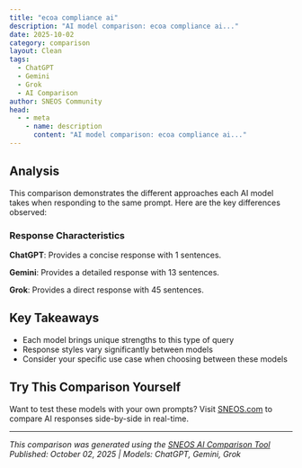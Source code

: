 ```yaml
---
title: "ecoa compliance ai"
description: "AI model comparison: ecoa compliance ai..."
date: 2025-10-02
category: comparison
layout: Clean
tags:
  - ChatGPT
  - Gemini
  - Grok
  - AI Comparison
author: SNEOS Community
head:
  - - meta
    - name: description
      content: "AI model comparison: ecoa compliance ai..."
---
```


<ChatComparison
  title="ecoa compliance ai"
  prompt="ecoa compliance ai"
  :responses='{"ChatGPT": "ECoa compliance, often referring to the Environmental Compliance and Assessment (ECA), focuses on ensuring that organizations adhere to environmental laws, regulations, and standards. The integration of AI in this context can significantly enhance compliance efforts in various ways:\n\n1. **Data Analysis**: AI can analyze vast amounts of data related to environmental impact, helping organizations understand their compliance status and identify areas of risk.\n\n2. **Monitoring**: Continuous monitoring of emissions, waste management, and resource usage can be optimized using AI. Sensors and IoT devices can feed real-time data to AI systems, helping organizations stay compliant.\n\n3. **Predictive Analytics**: AI can predict potential compliance violations by analyzing historical data and identifying patterns that lead to non-compliance.\n\n4. **Reporting**: Automating the generation of compliance reports at regular intervals can save time and reduce human error, ensuring that organizations remain compliant with reporting requirements.\n\n5. **Regulation Tracking**: AI can help organizations stay updated with the latest regulations by automatically scanning regulatory databases and alerting firms when changes occur.\n\n6. **Training**: AI-driven platforms can provide interactive training for employees about compliance best practices and regulations, ensuring that the workforce is informed and engaged.\n\n7. **Risk Assessment**: AI can enhance risk assessment processes by evaluating potential environmental impacts and recommending mitigation strategies.\n\nIn summary, AI can play a crucial role in facilitating and enhancing compliance with environmental standards, making processes more efficient and effective for organizations. If you need more specific information about AI tools or systems related to ECoa compliance, please let me know!", "Gemini": "ECOA compliance and AI are related in a few key ways:\n\n* **Fair Lending Laws:** The Equal Credit Opportunity Act (ECOA) prohibits credit discrimination based on race, color, religion, national origin, sex, marital status, age, or because you receive public assistance. AI systems used in lending must be designed and monitored to avoid discriminatory outcomes.\n* **Bias Detection and Mitigation:** AI models can inadvertently learn and perpetuate biases from the data they are trained on. Financial institutions need to implement robust bias detection and mitigation techniques to ensure fairness in credit decisions.\n* **Transparency and Explainability:** Regulators are increasingly emphasizing the need for transparency and explainability in AI-driven lending. Lenders should be able to explain the factors that influenced a credit decision to applicants, even when the decision is based on complex AI models.\n* **Data Quality and Governance:** The quality and representativeness of data used to train AI models are crucial for fair lending. Financial institutions need to establish strong data governance practices to ensure that their data is accurate, complete, and free from bias.\n* **Model Validation and Monitoring:** AI models should be rigorously validated and monitored to ensure that they are performing as intended and not producing discriminatory results over time. This includes regular audits and independent reviews.\n* **Adverse Action Notices:** If an AI model contributes to an adverse credit decision, the applicant must receive a clear and specific explanation of the reasons for the decision, as required by ECOA.\n* **Compliance Programs:** Financial institutions should integrate AI governance and fair lending compliance into their overall compliance programs. This includes establishing policies, procedures, and training programs to ensure that AI systems are used responsibly and ethically.", "Grok": "ECOA (Equal Credit Opportunity Act) compliance in the context of AI refers to the use of artificial intelligence systems in lending and credit decisions while adhering to the regulations set forth by the ECOA. The Equal Credit Opportunity Act is a U.S. federal law that prohibits discrimination in credit transactions based on race, color, religion, national origin, sex, marital status, age, or because an individual receives public assistance. When AI is used in credit scoring, loan approvals, or other financial services, ensuring ECOA compliance is critical to avoid discriminatory practices, whether intentional or unintentional.\n\n### Key Aspects of ECOA Compliance in AI Systems\n1. **Non-Discrimination**: AI models must not use prohibited bases (e.g., race, gender, or religion) as factors in credit decisions. Even if these factors are not explicitly used, AI systems must avoid \u0022proxy variables\u0022 that indirectly correlate with protected characteristics and lead to disparate impact (e.g., zip codes that correlate with race).\n\n2. **Transparency and Explainability**: Under ECOA, creditors must provide specific reasons for denying credit (via adverse action notices). AI systems, which are often seen as \u0022black boxes,\u0022 must be designed to provide explainable outputs that comply with this requirement. Explainable AI (XAI) techniques can help in breaking down why a decision was made.\n\n3. **Fair Lending Analysis**: AI systems must be regularly audited and tested for bias to ensure they do not result in disparate treatment or disparate impact on protected groups. This includes analyzing outcomes across different demographics to identify unintentional bias in the model.\n\n4. **Data Integrity**: The data used to train AI models must be carefully curated to avoid historical biases. For example, if historical lending data reflects past discriminatory practices, training AI on such data could perpetuate inequalities.\n\n5. **Regulatory Oversight**: The Consumer Financial Protection Bureau (CFPB) and other regulatory bodies oversee ECOA compliance. In recent years, they have focused on AI and machine learning models in lending, emphasizing the need for fairness and accountability. The CFPB has issued guidance on how ECOA applies to AI-driven decisions.\n\n### Challenges with AI in ECOA Compliance\n- **Algorithmic Bias**: AI models can inadvertently learn and replicate biases present in training data, leading to unfair outcomes.\n- **Lack of Interpretability**: Complex AI models like deep learning can be difficult to interpret, complicating the requirement to provide clear reasons for credit denials.\n- **Evolving Regulations**: As AI technology advances, regulators are still adapting frameworks to address new risks, creating uncertainty for businesses.\n\n### Best Practices for ECOA Compliance with AI\n1. **Bias Audits**: Conduct regular fairness audits of AI models using metrics like equal opportunity, demographic parity, or disparate impact ratios.\n2. **Explainable AI Tools**: Use tools and frameworks that make AI decisions interpretable to comply with adverse action notice requirements.\n3. **Diverse Data Sets**: Ensure training data is representative and free from historical biases.\n4. **Human Oversight**: Incorporate human-in-the-loop processes to review AI decisions, especially in high-stakes scenarios like lending.\n5. **Regulatory Collaboration**: Work with legal and compliance teams to stay updated on CFPB guidelines and other regulatory developments regarding AI in lending.\n6. **Third-Party Tools**: Leverage third-party vendors specializing in fair lending analytics and AI compliance to validate models.\n\n### Recent Developments\nIn 2023, the CFPB issued statements emphasizing that ECOA applies to algorithmic credit decisions, and companies cannot avoid liability by claiming reliance on \u0022neutral\u0022 algorithms. Additionally, interagency statements from regulators like the Federal Reserve and Department of Justice have highlighted the risks of AI bias in lending and the need for robust risk management practices.\n\nIf you\u0027re looking to implement an AI system for credit decisions or ensure ECOA compliance, consider consulting with legal experts in fair lending laws and partnering with data scientists who specialize in ethical AI. Would you like more details on specific tools, regulations, or case studies related to ECOA and AI?"}' 
  published-date="13:42"
/>

## Analysis

This comparison demonstrates the different approaches each AI model takes when responding to the same prompt. Here are the key differences observed:

### Response Characteristics

**ChatGPT**: Provides a concise response with 1 sentences. 

**Gemini**: Provides a detailed response with 13 sentences. 

**Grok**: Provides a direct response with 45 sentences. 

## Key Takeaways

- Each model brings unique strengths to this type of query
- Response styles vary significantly between models
- Consider your specific use case when choosing between these models

## Try This Comparison Yourself

Want to test these models with your own prompts? Visit [SNEOS.com](https://sneos.com) to compare AI responses side-by-side in real-time.

---

*This comparison was generated using the [SNEOS AI Comparison Tool](https://sneos.com)*
*Published: October 02, 2025 | Models: ChatGPT, Gemini, Grok*
